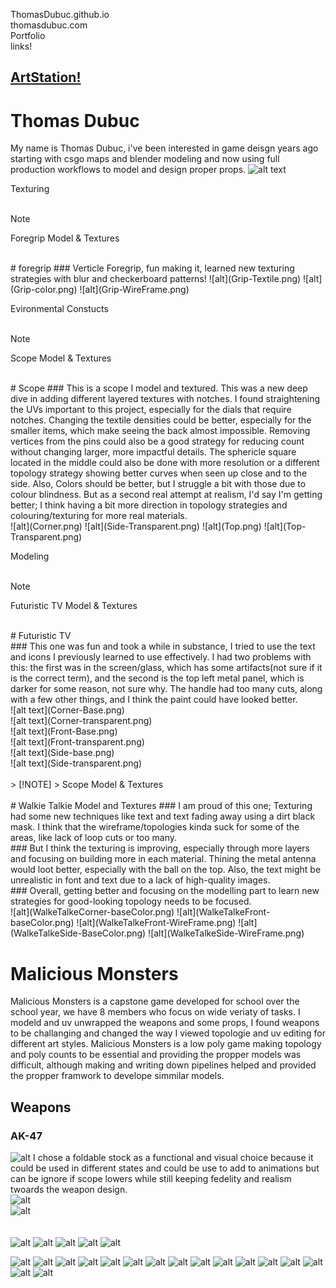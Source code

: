  ThomasDubuc.github.io<br/>
 thomasdubuc.com<br/>
Portfolio  <br/>
links!<br/>
## [ArtStation!](https://www.artstation.com/thomas_dubuc)<br/>
# Thomas Dubuc<br/>

My name is Thomas Dubuc, i've been interested in game deisgn years ago starting with csgo maps and blender modeling and now using full production workflows to model and design proper props. 
![alt text](Factory-1-1.png)<br/>

Texturing<br/>
<br/>
> [!NOTE]
> Foregrip Model & Textures
<br/>
# foregrip
### Verticle Foregrip, fun making it, learned new texturing strategies with blur and checkerboard patterns!
![alt](Grip-Textile.png)
![alt](Grip-color.png)
![alt](Grip-WireFrame.png)


Evironmental Constucts<br/>
<br/>
> [!NOTE]
> Scope Model & Textures
<br/>
# Scope
### This is a scope I model and textured. This was a new deep dive in adding different layered textures with notches. I found straightening the UVs important to this project, especially for the dials that require notches. Changing the textile densities could be better, especially for the smaller items, which make seeing the back almost impossible. Removing vertices from the pins could also be a good strategy for reducing count without changing larger, more impactful details. The sphericle square located in the middle could also be done with more resolution or a different topology strategy showing better curves when seen up close and to the side. Also, Colors should be better, but I struggle a bit with those due to colour blindness.
But as a second real attempt at realism, I'd say I'm getting better; I think having a bit more direction in topology strategies and colouring/texturing for more real materials.<br/>
![alt](Corner.png)
![alt](Side-Transparent.png)
![alt](Top.png)
![alt](Top-Transparent.png)


Modeling<br/>
<br/>
> [!NOTE]
> Futuristic TV Model & Textures
<br/>
# Futuristic TV <br/>
### This one was fun and took a while in substance, I tried to use the text and icons I previously learned to use effectively. I had two problems with this: the first was in the screen/glass, which has some artifacts(not sure if it is the correct term), and the second is the top left metal panel, which is darker for some reason, not sure why. The handle had too many cuts, along with a few other things, and I think the paint could have looked better.<br/>
![alt text](Corner-Base.png)<br/>
![alt text](Corner-transparent.png)<br/>
![alt text](Front-Base.png)<br/>
![alt text](Front-transparent.png)<br/>
![alt text](Side-base.png)<br/>
![alt text](Side-transparent.png)<br/>
<br/>
> [!NOTE]
> Scope Model & Textures
<br/>
<br/>
# Walkie Talkie Model and Textures
### I am proud of this one; Texturing had some new techniques like text and text fading away using a dirt black mask. I think that the wireframe/topologies kinda suck for some of the areas, like lack of loop cuts or too many.<br/>
### But I think the texturing is improving, especially through more layers and focusing on building more in each material. Thining the metal antenna would loot better, especially with the ball on the top. Also, the text might be unrealistic in font and text due to a lack of high-quality images.<br/>
### Overall, getting better and focusing on the modelling part to learn new strategies for good-looking topology needs to be focused. <br/>
![alt](WalkeTalkeCorner-baseColor.png)
![alt](WalkeTalkeFront-baseColor.png)
![alt](WalkeTalkeFront-WireFrame.png)
![alt](WalkeTalkeSide-BaseColor.png)
![alt](WalkeTalkeSide-WireFrame.png)

# Malicious Monsters
Malicious Monsters is a capstone game developed for school over the school year, we have 8 members who focus on wide veriaty of tasks. I modeld and uv unwrapped the weapons and some props, I found weapons to be challanging and changed the way I viewed topologie and uv editing for different art styles. Malicious Monsters is a low poly game making topology and poly counts to be essential and providing the propper models was difficult, although making and writing down pipelines helped and provided the propper framwork to develope simmilar models.
## Weapons
### AK-47
![alt](AK_Side.png)
I chose a foldable stock as a functional and visual choice because it could be used in different states and could be use to add to animations but can be ignore if scope lowers while still keeping fedelity and realism twoards the weapon design.<br/>
![alt](AK_Side-WireFrame.png)<br/>
![alt](AK_Side-Textil.png)<br/>
<br/>
<br/>
![alt](Chainsaw.png)
![alt](Rake.png)
![alt](Revolver-Render.png)
![alt](Revolver-Wireframe.png)
![alt](Shovel.png)

![alt](Pistol-with-filter.png)
![alt](Caslte-Render-3-fog.png)
![alt](castle.png)
![alt](castle_viewport.png)
![alt](Castle-Render-3.png)
![alt](Factory-1-Render-1-Normal.png)
![alt](Factory-1-Render-1-Wireframe.png)
![alt](Factory-1-Render-2-normal.png)
![alt](Factory-1-Render-2-Wireframe.png)
![alt](Factory-2-Render-1-nomal.png)
![alt](Factory-2-Render-1-Wireframe.png)
![alt](Factory-2-Render-2-normal.png)
![alt](Factory-2-Render-2-Wireframe.png)
![alt](Factory-EnvConstruct-Render-1.png)
![alt](Personal-Industrial-Render.png)
![alt](ps1resto.png)


